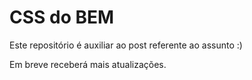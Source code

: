 # CSS do BEM

Este repositório é auxiliar ao post referente ao assunto :) 

Em breve receberá mais atualizações.
